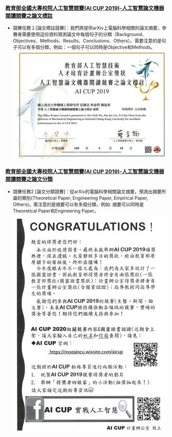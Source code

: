 ### [教育部全國大專校院人工智慧競賽(AI CUP 2019)-人工智慧論文機器閱讀競賽之論文標註](https://tbrain.trendmicro.com.tw/Competitions/Details/8)
* 競賽任務１[論文標註競賽]：我們將提供arXiv上電腦科學相關的論文摘要，參賽者需要使用這份資料預測論文中每個句子的分類（Background、Objectives、Methods、Results、Conclusions、Others）。需要注意的是句子可以有多個分類，例如：一個句子可以同時是Objective和Methods。  
![](./123.png)
### [教育部全國大專校院人工智慧競賽(AI CUP 2019)-人工智慧論文機器閱讀競賽之論文分類](https://tbrain.trendmicro.com.tw/Competitions/Details/9)
* 競賽任務2 [論文分類競賽]：從arXiv的電腦科學相關論文摘要，預測出摘要所屬的類別(Theoretical Paper, Engineering Paper, Empirical Paper, Others)。需注意的是摘要可以有多個分類，例如: 摘要可以同時是Theoretical Paper和Engineering Paper。
![](./456.png)